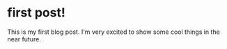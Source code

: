 
# first post!

This is my first blog post. I'm very excited to show some cool things in the
near future.
